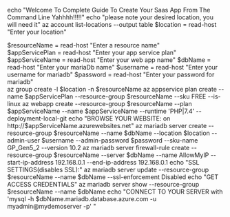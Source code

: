 echo "Welcome To Complete Guide To Create Your Saas App From The Command Line Yahhhh!!!!!"
echo "please note your desired location, you will need it"
	 az account list-locations --output table
$location = read-host "Enter your location"
	
$resourceName = read-host "Enter a resource name"	
$appServicePlan = read-host "Enter your app service plan"
$appServiceName = read-host "Enter your web app name"
$dbName = read-host "Enter your mariaDb name"
$username = read-host "Enter your username for mariadb"
$password = read-host "Enter your password for mariadb"		
az group create -l $location -n $resourceName
az appservice plan create --name $appServicePlan --resource-group $resourceName --sku FREE --is-linux
az webapp create --resource-group $resourceName --plan $appServiceName --name $appServiceName --runtime 'PHP|7.4' --deployment-local-git
echo "BROWSE YOUR WEBSITE: on http://$appServiceName.azurewebsites.net"
	az mariadb server create --resource-group $resourceName --name $dbName  --location $location --admin-user $username --admin-password $password --sku-name GP_Gen5_2 --version 10.2
	az mariadb server firewall-rule create --resource-group $resourceName --server $dbName --name AllowMyIP --start-ip-address 192.168.0.1 --end-ip-address 192.168.0.1
echo "SSL SETTINGS(disables SSL):"
	az mariadb server update --resource-group $resourceName --name $dbName --ssl-enforcement Disabled
echo "GET ACCESS CREDENTIALS"
	az mariadb server show --resource-group $resourceName --name $dbName
echo "CONNECT TO YOUR SERVER with 'mysql -h $dbName.mariadb.database.azure.com -u myadmin@mydemoserver -p' "